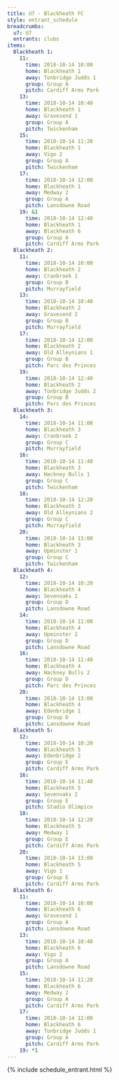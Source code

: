 ```yaml
---
title: U7 - Blackheath FC
style: entrant_schedule
breadcrumbs:
  u7: U7
  entrants: clubs
items:
  Blackheath 1:
    11:
      time: 2018-10-14 10:00
      home: Blackheath 1
      away: Tonbridge Judds 1
      group: Group A
      pitch: Cardiff Arms Park
    13:
      time: 2018-10-14 10:40
      home: Blackheath 1
      away: Gravesend 1
      group: Group A
      pitch: Twickenham
    15:
      time: 2018-10-14 11:20
      home: Blackheath 1
      away: Vigo 2
      group: Group A
      pitch: Twickenham
    17:
      time: 2018-10-14 12:00
      home: Blackheath 1
      away: Medway 2
      group: Group A
      pitch: Lansdowne Road
    19: &1
      time: 2018-10-14 12:40
      home: Blackheath 1
      away: Blackheath 6
      group: Group A
      pitch: Cardiff Arms Park
  Blackheath 2:
    11:
      time: 2018-10-14 10:00
      home: Blackheath 2
      away: Cranbrook 1
      group: Group B
      pitch: Murrayfield
    13:
      time: 2018-10-14 10:40
      home: Blackheath 2
      away: Gravesend 2
      group: Group B
      pitch: Murrayfield
    17:
      time: 2018-10-14 12:00
      home: Blackheath 2
      away: Old Alleynians 1
      group: Group B
      pitch: Parc des Princes
    19:
      time: 2018-10-14 12:40
      home: Blackheath 2
      away: Tonbridge Judds 2
      group: Group B
      pitch: Parc des Princes
  Blackheath 3:
    14:
      time: 2018-10-14 11:00
      home: Blackheath 3
      away: Cranbrook 2
      group: Group C
      pitch: Murrayfield
    16:
      time: 2018-10-14 11:40
      home: Blackheath 3
      away: Hackney Bulls 1
      group: Group C
      pitch: Twickenham
    18:
      time: 2018-10-14 12:20
      home: Blackheath 3
      away: Old Alleynians 2
      group: Group C
      pitch: Murrayfield
    20:
      time: 2018-10-14 13:00
      home: Blackheath 3
      away: Upminster 1
      group: Group C
      pitch: Twickenham
  Blackheath 4:
    12:
      time: 2018-10-14 10:20
      home: Blackheath 4
      away: Sevenoaks 1
      group: Group D
      pitch: Lansdowne Road
    14:
      time: 2018-10-14 11:00
      home: Blackheath 4
      away: Upminster 2
      group: Group D
      pitch: Lansdowne Road
    16:
      time: 2018-10-14 11:40
      home: Blackheath 4
      away: Hackney Bulls 2
      group: Group D
      pitch: Parc des Princes
    20:
      time: 2018-10-14 13:00
      home: Blackheath 4
      away: Edenbridge 1
      group: Group D
      pitch: Lansdowne Road
  Blackheath 5:
    12:
      time: 2018-10-14 10:20
      home: Blackheath 5
      away: Edenbridge 2
      group: Group E
      pitch: Cardiff Arms Park
    16:
      time: 2018-10-14 11:40
      home: Blackheath 5
      away: Sevenoaks 2
      group: Group E
      pitch: Stadio Olimpico
    18:
      time: 2018-10-14 12:20
      home: Blackheath 5
      away: Medway 1
      group: Group E
      pitch: Cardiff Arms Park
    20:
      time: 2018-10-14 13:00
      home: Blackheath 5
      away: Vigo 1
      group: Group E
      pitch: Cardiff Arms Park
  Blackheath 6:
    11:
      time: 2018-10-14 10:00
      home: Blackheath 6
      away: Gravesend 1
      group: Group A
      pitch: Lansdowne Road
    13:
      time: 2018-10-14 10:40
      home: Blackheath 6
      away: Vigo 2
      group: Group A
      pitch: Lansdowne Road
    15:
      time: 2018-10-14 11:20
      home: Blackheath 6
      away: Medway 2
      group: Group A
      pitch: Cardiff Arms Park
    17:
      time: 2018-10-14 12:00
      home: Blackheath 6
      away: Tonbridge Judds 1
      group: Group A
      pitch: Cardiff Arms Park
    19: *1
---
```


{% include schedule_entrant.html %}
